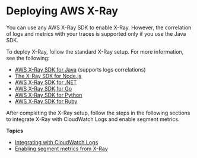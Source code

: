 # Deploying AWS X\-Ray<a name="deploy_servicelens_xray"></a>

You can use any AWS X\-Ray SDK to enable X\-Ray\. However, the correlation of logs and metrics with your traces is supported only if you use the Java SDK\.

To deploy X\-Ray, follow the standard X\-Ray setup\. For more information, see the following:
+ [AWS X\-Ray SDK for Java](https://docs.aws.amazon.com/xray/latest/devguide/xray-sdk-java.html) \(supports logs correlations\)
+ [The X\-Ray SDK for Node\.js](https://docs.aws.amazon.com/xray/latest/devguide/xray-sdk-nodejs.html)
+ [AWS X\-Ray SDK for \.NET](https://docs.aws.amazon.com/xray/latest/devguide/xray-sdk-dotnet.html)
+ [AWS X\-Ray SDK for Go](https://docs.aws.amazon.com/xray/latest/devguide/xray-sdk-go.html)
+ [AWS X\-Ray SDK for Python](https://docs.aws.amazon.com/xray/latest/devguide/xray-sdk-python.html)
+ [AWS X\-Ray SDK for Ruby](https://docs.aws.amazon.com/xray/latest/devguide/xray-sdk-ruby.html)

After completing the X\-Ray setup, follow the steps in the following sections to integrate X\-Ray with CloudWatch Logs and enable segment metrics\.

**Topics**
+ [Integrating with CloudWatch Logs](deploy_servicelens_CloudWatch_agent_logintegration.md)
+ [Enabling segment metrics from X\-Ray](deploy_servicelens_CloudWatch_agent_segments.md)